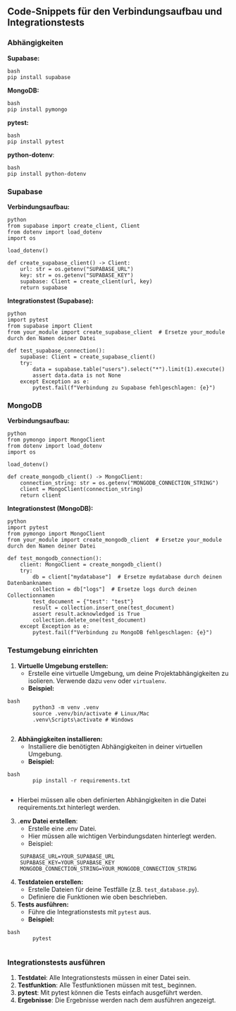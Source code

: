 ## Code-Snippets für den Verbindungsaufbau und Integrationstests

### Abhängigkeiten

**Supabase:**
```
bash
pip install supabase
```
**MongoDB:**
```
bash
pip install pymongo
```
**pytest:**
```
bash
pip install pytest
```
**python-dotenv**:
```
bash
pip install python-dotenv
```
### Supabase

**Verbindungsaufbau:**
```
python
from supabase import create_client, Client
from dotenv import load_dotenv
import os

load_dotenv()

def create_supabase_client() -> Client:
    url: str = os.getenv("SUPABASE_URL")
    key: str = os.getenv("SUPABASE_KEY")
    supabase: Client = create_client(url, key)
    return supabase
```
**Integrationstest (Supabase):**
```
python
import pytest
from supabase import Client
from your_module import create_supabase_client  # Ersetze your_module durch den Namen deiner Datei

def test_supabase_connection():
    supabase: Client = create_supabase_client()
    try:
        data = supabase.table("users").select("*").limit(1).execute()
        assert data.data is not None
    except Exception as e:
        pytest.fail(f"Verbindung zu Supabase fehlgeschlagen: {e}")
```
### MongoDB

**Verbindungsaufbau:**
```
python
from pymongo import MongoClient
from dotenv import load_dotenv
import os

load_dotenv()

def create_mongodb_client() -> MongoClient:
    connection_string: str = os.getenv("MONGODB_CONNECTION_STRING")
    client = MongoClient(connection_string)
    return client
```
**Integrationstest (MongoDB):**
```
python
import pytest
from pymongo import MongoClient
from your_module import create_mongodb_client  # Ersetze your_module durch den Namen deiner Datei

def test_mongodb_connection():
    client: MongoClient = create_mongodb_client()
    try:
        db = client["mydatabase"]  # Ersetze mydatabase durch deinen Datenbanknamen
        collection = db["logs"]  # Ersetze logs durch deinen Collectionnamen
        test_document = {"test": "test"}
        result = collection.insert_one(test_document)
        assert result.acknowledged is True
        collection.delete_one(test_document)
    except Exception as e:
        pytest.fail(f"Verbindung zu MongoDB fehlgeschlagen: {e}")

```
### Testumgebung einrichten

1.  **Virtuelle Umgebung erstellen:**
    *   Erstelle eine virtuelle Umgebung, um deine Projektabhängigkeiten zu isolieren. Verwende dazu `venv` oder `virtualenv`.
    *   **Beispiel:**
```
bash
        python3 -m venv .venv
        source .venv/bin/activate # Linux/Mac
        .venv\Scripts\activate # Windows
        
```
2.  **Abhängigkeiten installieren:**
    *   Installiere die benötigten Abhängigkeiten in deiner virtuellen Umgebung.
    *   **Beispiel:**
```
bash
        pip install -r requirements.txt
        
```
* Hierbei müssen alle oben definierten Abhängigkeiten in die Datei requirements.txt hinterlegt werden.
3. **.env Datei erstellen**:
    * Erstelle eine .env Datei.
    * Hier müssen alle wichtigen Verbindungsdaten hinterlegt werden.
    * Beispiel:
```
    SUPABASE_URL=YOUR_SUPABASE_URL
    SUPABASE_KEY=YOUR_SUPABASE_KEY
    MONGODB_CONNECTION_STRING=YOUR_MONGODB_CONNECTION_STRING
```
4.  **Testdateien erstellen:**
    *   Erstelle Dateien für deine Testfälle (z.B. `test_database.py`).
    *   Definiere die Funktionen wie oben beschrieben.
5.  **Tests ausführen:**
    *   Führe die Integrationstests mit `pytest` aus.
    *   **Beispiel:**
```
bash
        pytest
        
```
### Integrationstests ausführen

1. **Testdatei**: Alle Integrationstests müssen in einer Datei sein.
2. **Testfunktion**: Alle Testfunktionen müssen mit test_ beginnen.
3. **pytest**: Mit pytest können die Tests einfach ausgeführt werden.
4. **Ergebnisse**: Die Ergebnisse werden nach dem ausführen angezeigt.